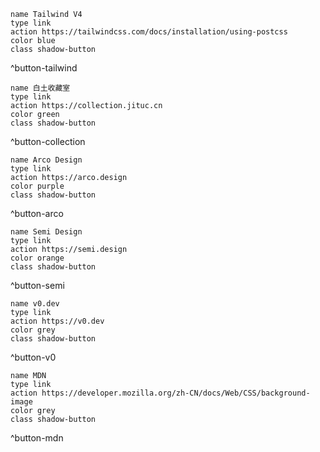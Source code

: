 

```button
name Tailwind V4
type link
action https://tailwindcss.com/docs/installation/using-postcss
color blue
class shadow-button
```
^button-tailwind

```button
name 白土收藏室
type link
action https://collection.jituc.cn
color green
class shadow-button
```
^button-collection

```button
name Arco Design
type link
action https://arco.design
color purple
class shadow-button
```
^button-arco

```button
name Semi Design
type link
action https://semi.design
color orange
class shadow-button
```
^button-semi

```button
name v0.dev
type link
action https://v0.dev
color grey
class shadow-button
```
^button-v0

```button
name MDN
type link
action https://developer.mozilla.org/zh-CN/docs/Web/CSS/background-image
color grey
class shadow-button
```
^button-mdn
